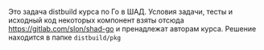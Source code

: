 Это задача distbuild курса по Го в ШАД. Условия задачи, тесты и исходный код некоторых компонент взяты отсюда https://gitlab.com/slon/shad-go и пренадлежат авторам курса.
Решение находится в папке ```distbuild/pkg```
